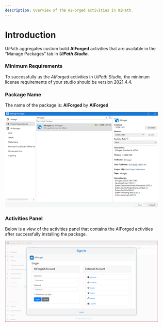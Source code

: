 ```yaml
---
description: Overview of the AIForged activities in UiPath.
---
```


# Introduction

UiPath aggregates custom build **AIForged** activities that are available in the “Manage Packages” tab in _**UiPath Studio**_.

### Minimum Requirements

To successfully us the _AIForged_ activities in _UiPath Studio,_ the minimum license requirements of your studio should be version 2021.4.4.

### Package Name

The name of the package is: **AIForged** by **AIForged**

![](../../assets/image%20%281%29%20%281%29%20%282%29%20%281%29%20%281%29.png)
### Activities Panel

Below is a view of the activities panel that contains the AIForged activities after successfully installing the package.

![](../../assets/image%20%28203%29.png)


